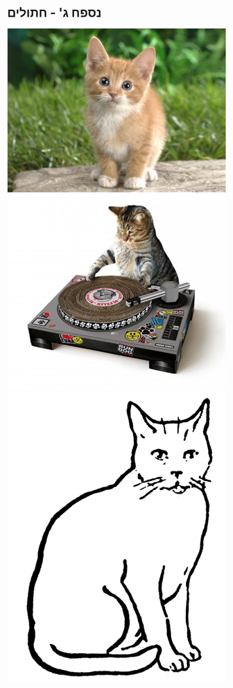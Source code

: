 
# נספח ג' - חתולים

<div id="container" align="center">
  <img class="img-responsive" src="img01.png" title=""/>
</div>

<div id="container" align="center">
  <img class="img-responsive" src="img02.png" title=""/>
</div>

<div id="container" align="center">
  <img class="img-responsive" src="img03.png" title=""/>
</div>


